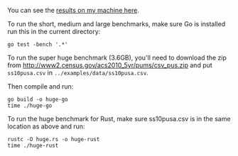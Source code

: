You can see the [results on my machine 
here](https://github.com/BurntSushi/rust-csv/blob/master/bench/results).

To run the short, medium and large benchmarks, make sure Go is installed run 
this in the current directory:

    go test -bench '.*'

To run the super huge benchmark (3.6GB), you'll need to download the zip from
http://www2.census.gov/acs2010_5yr/pums/csv_pus.zip and put `ss10pusa.csv` in
`../examples/data/ss10pusa.csv`.

Then compile and run:

    go build -o huge-go
    time ./huge-go

To run the huge benchmark for Rust, make sure ss10pusa.csv is in the same 
location as above and run:

    rustc -O huge.rs -o huge-rust
    time ./huge-rust

